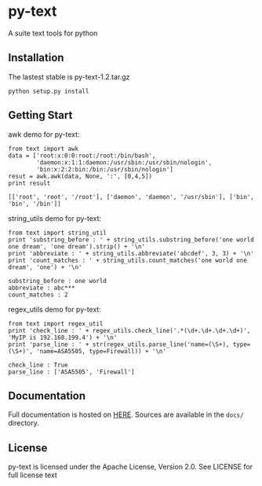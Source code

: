 py-text
=======
A suite text tools for python

Installation
------------
The lastest stable is py-text-1.2.tar.gz

    python setup.py install
    
## Getting Start ##

awk demo for py-text:

	from text import awk
	data = ['root:x:0:0:root:/root:/bin/bash',
			'daemon:x:1:1:daemon:/usr/sbin:/usr/sbin/nologin',
			'bin:x:2:2:bin:/bin:/usr/sbin/nologin']
	resut = awk.awk(data, None, ':', [0,4,5])
	print result

	[['root', 'root', '/root'], ['daemon', 'daemon', '/usr/sbin'], ['bin', 'bin', '/bin']]

string_utils demo for py-text:


	from text import string_util
	print 'substring_before : ' + string_utils.substring_before('one world one dream', 'one dream').strip() + '\n'
	print 'abbreviate : ' + string_utils.abbreviate('abcdef', 3, 3) + '\n'
	print 'count_matches : ' + string_utils.count_matches('one world one dream', 'one') + '\n'

	substring_before : one world
	abbreviate : abc***
	count_matches : 2

regex_utils demo for py-text:

	from text import regex_util
	print 'check_line : ' + regex_utils.check_line('.*(\d+.\d+.\d+.\d+)', 'MyIP is 192.168.199.4') + '\n'
	print 'parse_line : ' + str(regex_utils.parse_line('name=(\S+), type=(\S+)', 'name=ASA5505, type=Firewall)) + '\n'

	check_line : True
	parse_line : ['ASA5505', 'Firewall']
	
Documentation
------------

Full documentation is hosted on [HERE](). 
Sources are available in the `docs/` directory.

License
-------
py-text is licensed under the Apache License, Version 2.0. See LICENSE for full license text